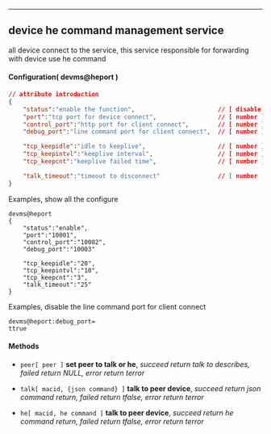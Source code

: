 
***
## device he command management service
all device connect to the service, this service responsible for forwarding with device use he command

#### Configuration( devms@heport )

```json
// attribute introduction
{
    "status":"enable the function",                       // [ disable, enable ]
    "port":"tcp port for device connect",                 // [ number ]
    "control_port":"http port for client connect",        // [ number ]
    "debug_port":"line command port for client connect",  // [ number ]

    "tcp_keepidle":"idle to keeplive",                    // [ number ], The unit is seconds
    "tcp_keepintvl":"keeplive interval",                  // [ number ], The unit is seconds
    "tcp_keepcnt":"keeplive failed time",                 // [ number ]

    "talk_timeout":"timeout to disconnect"                // [ number ], The unit is seconds
}
```
Examples, show all the configure
```shell
devms@heport
{
    "status":"enable",
    "port":"10001",
    "control_port":"10002",
    "debug_port":"10003"

    "tcp_keepidle":"20",
    "tcp_keepintvl":"10",
    "tcp_keepcnt":"3",
    "talk_timeout":"25"
}
```  
Examples, disable the line command port for client connect
```shell
devms@heport:debug_port=
ttrue
```  

#### **Methods**

+ `peer[ peer ]` **set peer to talk or he**, *succeed return talk to describes, failed return NULL, error return terror*

+ `talk[ macid, {json command} ]` **talk to peer device**, *succeed return json command return, failed return tfalse, error return terror*

+ `he[ macid, he command ]` **talk to peer device**, *succeed return he command return, failed return tfalse, error return terror*

